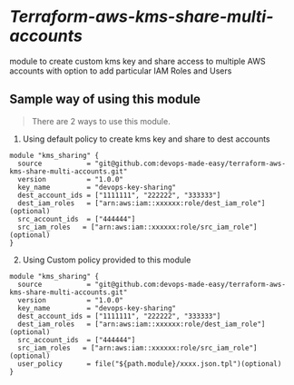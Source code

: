 # *Terraform-aws-kms-share-multi-accounts*
module to create custom kms key and share access to multiple AWS accounts with option to add  particular IAM Roles and Users
## Sample way of using this module
> There are 2 ways to use this module.

1. Using default policy to create kms key and share to dest accounts

```
module "kms_sharing" {
  source           = "git@github.com:devops-made-easy/terraform-aws-kms-share-multi-accounts.git"
  version          = "1.0.0"
  key_name         = "devops-key-sharing"
  dest_account_ids = ["1111111", "222222", "333333"]
  dest_iam_roles   = ["arn:aws:iam::xxxxxx:role/dest_iam_role"](optional)
  src_account_ids  = ["444444"]
  src_iam_roles   = ["arn:aws:iam::xxxxxx:role/src_iam_role"](optional)
}
```
2. Using Custom policy provided to this module 
```
module "kms_sharing" {
  source           = "git@github.com:devops-made-easy/terraform-aws-kms-share-multi-accounts.git"
  version          = "1.0.0"
  key_name         = "devops-key-sharing"
  dest_account_ids = ["1111111", "222222", "333333"]
  dest_iam_roles   = ["arn:aws:iam::xxxxxx:role/dest_iam_role"](optional)
  src_account_ids  = ["444444"]
  src_iam_roles   = ["arn:aws:iam::xxxxxx:role/src_iam_role"](optional)
  user_policy      = file("${path.module}/xxxx.json.tpl")(optional)
}
```
